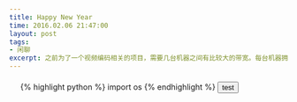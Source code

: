 ```yaml
---
title: Happy New Year
time: 2016.02.06 21:47:00
layout: post
tags:
- 闲聊
excerpt: 之前为了一个视频编码相关的项目，需要几台机器之间有比较大的带宽。每台机器拥有两个万兆网卡（光纤连接），另外还有一台万兆交换机，我的目标是每台机器之间单TCP连接能够达到双万兆的带宽。用到了NIC Teaming（旧版本的Linux叫NIC Bonding，功能上类似）的东西。
---
```


<div style="margin:20px 0 0 20px">

{% highlight python %}
import os
{% endhighlight %}
<input type = "button" value="test"/>
</div>

